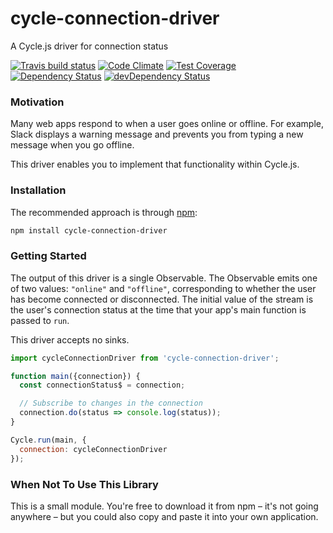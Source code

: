 # cycle-connection-driver

A Cycle.js driver for connection status

[![Travis build status](http://img.shields.io/travis/jmeas/cycle-connection-driver.svg?style=flat)](https://travis-ci.org/jmeas/cycle-connection-driver)
[![Code Climate](https://codeclimate.com/github/jmeas/cycle-connection-driver/badges/gpa.svg)](https://codeclimate.com/github/jmeas/cycle-connection-driver)
[![Test Coverage](https://codeclimate.com/github/jmeas/cycle-connection-driver/badges/coverage.svg)](https://codeclimate.com/github/jmeas/cycle-connection-driver)
[![Dependency Status](https://david-dm.org/jmeas/cycle-connection-driver.svg)](https://david-dm.org/jmeas/cycle-connection-driver)
[![devDependency Status](https://david-dm.org/jmeas/cycle-connection-driver/dev-status.svg)](https://david-dm.org/jmeas/cycle-connection-driver#info=devDependencies)

### Motivation

Many web apps respond to when a user goes online or offline. For example, Slack
displays a warning message and prevents you from typing a new message when you
go offline.

This driver enables you to implement that functionality within Cycle.js.

### Installation

The recommended approach is through [npm](https://www.npmjs.com/):

```sh
npm install cycle-connection-driver
```

### Getting Started

The output of this driver is a single Observable. The Observable emits one of
two values: `"online"` and `"offline"`, corresponding to whether the user has
become connected or disconnected. The initial value of the stream is the user's
connection status at the time that your app's main function is passed to `run`.

This driver accepts no sinks.

```js
import cycleConnectionDriver from 'cycle-connection-driver';

function main({connection}) {
  const connectionStatus$ = connection;

  // Subscribe to changes in the connection
  connection.do(status => console.log(status));
}

Cycle.run(main, {
  connection: cycleConnectionDriver
});
```

### When Not To Use This Library

This is a small module. You're free to download it from npm – it's not going
anywhere – but you could also copy and paste it into your own application.
